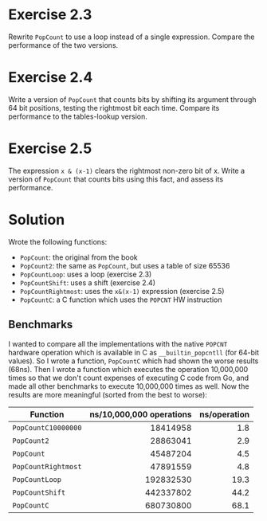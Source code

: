 # Exercise 2.3

Rewrite `PopCount` to use a loop instead of a single expression. Compare the
performance of the two versions.

# Exercise 2.4

Write a version of `PopCount` that counts bits by shifting its argument through
64 bit positions, testing the rightmost bit each time. Compare its performance
to the tables-lookup version.

# Exercise 2.5

The expression `x & (x-1)` clears the rightmost non-zero bit of x. Write a
version of `PopCount` that counts bits using this fact, and assess its
performance.

# Solution

Wrote the following functions:

  * `PopCount`: the original from the book
  * `PopCount2`: the same as `PopCount`, but uses a table of size 65536
  * `PopCountLoop`: uses a loop (exercise 2.3)
  * `PopCountShift`: uses a shift (exercise 2.4)
  * `PopCountRightmost`: uses the `x&(x-1)` expression (exercise 2.5)
  * `PopCountC`: a C function which uses the `POPCNT` HW instruction

## Benchmarks

I wanted to compare all the implementations with the native `POPCNT` hardware
operation which is available in C as `__builtin_popcntll` (for 64-bit values).
So I wrote a function, `PopCountC` which had shown the worse results (68ns).
Then I wrote a function which executes the operation 10,000,000 times so that
we don't count expenses of executing C code from Go, and made all other
benchmarks to execute 10,000,000 times as well. Now the results are more
meaningful (sorted from the best to worse):

|Function|ns/10,000,000 operations|ns/operation|
| --- | ---: | ---: |
| `PopCountC10000000` |  18414958 |  1.8 |
| `PopCount2`         |  28863041 |  2.9 |
| `PopCount`          |  45487204 |  4.5 |
| `PopCountRightmost` |  47891559 |  4.8 |
| `PopCountLoop`      | 192832530 | 19.3 |
| `PopCountShift`     | 442337802 | 44.2 |
| `PopCountC`         | 680730800 | 68.1 |
